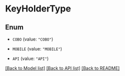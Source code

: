 # KeyHolderType

## Enum


* `COBO` (value: `"COBO"`)

* `MOBILE` (value: `"MOBILE"`)

* `API` (value: `"API"`)


[[Back to Model list]](../README.md#documentation-for-models) [[Back to API list]](../README.md#documentation-for-api-endpoints) [[Back to README]](../README.md)


